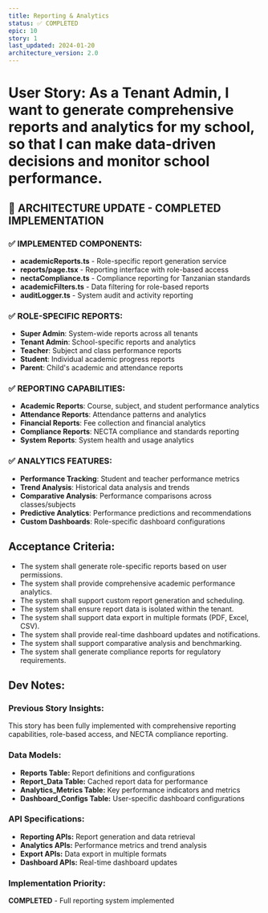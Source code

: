 ```yaml
---
title: Reporting & Analytics
status: ✅ COMPLETED
epic: 10
story: 1
last_updated: 2024-01-20
architecture_version: 2.0
---
```


# User Story: As a Tenant Admin, I want to generate comprehensive reports and analytics for my school, so that I can make data-driven decisions and monitor school performance.

## 🚨 **ARCHITECTURE UPDATE - COMPLETED IMPLEMENTATION**

### **✅ IMPLEMENTED COMPONENTS:**
- **academicReports.ts** - Role-specific report generation service
- **reports/page.tsx** - Reporting interface with role-based access
- **nectaCompliance.ts** - Compliance reporting for Tanzanian standards
- **academicFilters.ts** - Data filtering for role-based reports
- **auditLogger.ts** - System audit and activity reporting

### **✅ ROLE-SPECIFIC REPORTS:**
- **Super Admin**: System-wide reports across all tenants
- **Tenant Admin**: School-specific reports and analytics
- **Teacher**: Subject and class performance reports
- **Student**: Individual academic progress reports
- **Parent**: Child's academic and attendance reports

### **✅ REPORTING CAPABILITIES:**
- **Academic Reports**: Course, subject, and student performance analytics
- **Attendance Reports**: Attendance patterns and analytics
- **Financial Reports**: Fee collection and financial analytics
- **Compliance Reports**: NECTA compliance and standards reporting
- **System Reports**: System health and usage analytics

### **✅ ANALYTICS FEATURES:**
- **Performance Tracking**: Student and teacher performance metrics
- **Trend Analysis**: Historical data analysis and trends
- **Comparative Analysis**: Performance comparisons across classes/subjects
- **Predictive Analytics**: Performance predictions and recommendations
- **Custom Dashboards**: Role-specific dashboard configurations

## Acceptance Criteria:
- The system shall generate role-specific reports based on user permissions.
- The system shall provide comprehensive academic performance analytics.
- The system shall support custom report generation and scheduling.
- The system shall ensure report data is isolated within the tenant.
- The system shall support data export in multiple formats (PDF, Excel, CSV).
- The system shall provide real-time dashboard updates and notifications.
- The system shall support comparative analysis and benchmarking.
- The system shall generate compliance reports for regulatory requirements.

## Dev Notes:

### Previous Story Insights:
This story has been fully implemented with comprehensive reporting capabilities, role-based access, and NECTA compliance reporting.

### Data Models:
- **Reports Table:** Report definitions and configurations
- **Report_Data Table:** Cached report data for performance
- **Analytics_Metrics Table:** Key performance indicators and metrics
- **Dashboard_Configs Table:** User-specific dashboard configurations

### API Specifications:
- **Reporting APIs:** Report generation and data retrieval
- **Analytics APIs:** Performance metrics and trend analysis
- **Export APIs:** Data export in multiple formats
- **Dashboard APIs:** Real-time dashboard updates

### Implementation Priority:
**COMPLETED** - Full reporting system implemented